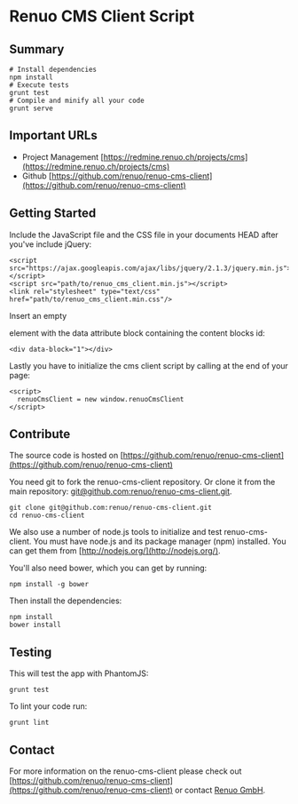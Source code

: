 # Renuo CMS Client Script

## Summary

```
# Install dependencies
npm install
# Execute tests
grunt test
# Compile and minify all your code
grunt serve
```

## Important URLs

* Project Management [https://redmine.renuo.ch/projects/cms](https://redmine.renuo.ch/projects/cms)
* Github [https://github.com/renuo/renuo-cms-client](https://github.com/renuo/renuo-cms-client)


## Getting Started

Include the JavaScript file and the CSS file in your documents HEAD after you've include jQuery:
 
```
<script src="https://ajax.googleapis.com/ajax/libs/jquery/2.1.3/jquery.min.js"></script>
<script src="path/to/renuo_cms_client.min.js"></script>
<link rel="stylesheet" type="text/css" href="path/to/renuo_cms_client.min.css"/>
```

Insert an empty <div> element with the data attribute block containing the content blocks id:

```
<div data-block="1"></div>
```

Lastly you have to initialize the cms client script by calling at the end of your page:

```
<script>
  renuoCmsClient = new window.renuoCmsClient
</script>
```

## Contribute

The source code is hosted on [https://github.com/renuo/renuo-cms-client](https://github.com/renuo/renuo-cms-client)

You need git to fork the renuo-cms-client repository. Or clone it from the main repository:
[git@github.com:renuo/renuo-cms-client.git](git@github.com:renuo/renuo-cms-client.git).

```
git clone git@github.com:renuo/renuo-cms-client.git
cd renuo-cms-client
```

We also use a number of node.js tools to initialize and test renuo-cms-client. You must have node.js and
its package manager (npm) installed.  You can get them from [http://nodejs.org/](http://nodejs.org/).

You'll also need bower, which you can get by running:

```
npm install -g bower
```

Then install the dependencies:

```
npm install
bower install
```

## Testing

This will test the app with PhantomJS:

```
grunt test
```

To lint your code run:

```
grunt lint
```

## Contact

For more information on the renuo-cms-client please check out
[https://github.com/renuo/renuo-cms-client](https://github.com/renuo/renuo-cms-client)
or contact [Renuo GmbH](info@renuo.ch).
